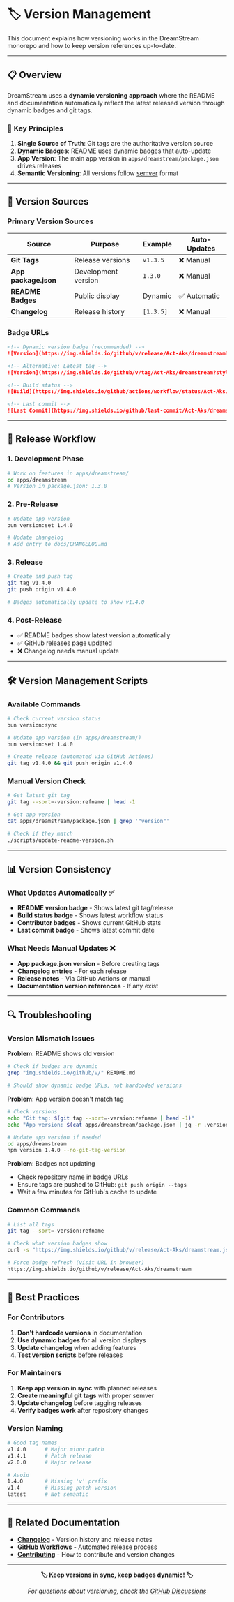 # 🏷️ Version Management

This document explains how versioning works in the DreamStream monorepo and how to keep version references up-to-date.

---

## 📋 **Overview**

DreamStream uses a **dynamic versioning approach** where the README and documentation automatically reflect the latest released version through dynamic badges and git tags.

### 🎯 **Key Principles**

1. **Single Source of Truth**: Git tags are the authoritative version source
2. **Dynamic Badges**: README uses dynamic badges that auto-update
3. **App Version**: The main app version in `apps/dreamstream/package.json` drives releases
4. **Semantic Versioning**: All versions follow [semver](https://semver.org/) format

---

## 🔄 **Version Sources**

### Primary Version Sources

| Source | Purpose | Example | Auto-Updates |
|--------|---------|---------|--------------|
| **Git Tags** | Release versions | `v1.3.5` | ❌ Manual |
| **App package.json** | Development version | `1.3.0` | ❌ Manual |
| **README Badges** | Public display | Dynamic | ✅ Automatic |
| **Changelog** | Release history | `[1.3.5]` | ❌ Manual |

### Badge URLs

```markdown
<!-- Dynamic version badge (recommended) -->
![Version](https://img.shields.io/github/v/release/Act-Aks/dreamstream?style=for-the-badge&label=version&color=brightgreen)

<!-- Alternative: Latest tag -->
![Version](https://img.shields.io/github/v/tag/Act-Aks/dreamstream?style=for-the-badge&label=version&color=brightgreen)

<!-- Build status -->
![Build](https://img.shields.io/github/actions/workflow/status/Act-Aks/dreamstream/release.yml?style=flat-square&label=build)

<!-- Last commit -->
![Last Commit](https://img.shields.io/github/last-commit/Act-Aks/dreamstream?style=flat-square)
```

---

## 🚀 **Release Workflow**

### 1. Development Phase
```bash
# Work on features in apps/dreamstream/
cd apps/dreamstream
# Version in package.json: 1.3.0
```

### 2. Pre-Release
```bash
# Update app version
bun version:set 1.4.0

# Update changelog
# Add entry to docs/CHANGELOG.md
```

### 3. Release
```bash
# Create and push tag
git tag v1.4.0
git push origin v1.4.0

# Badges automatically update to show v1.4.0
```

### 4. Post-Release
- ✅ README badges show latest version automatically
- ✅ GitHub releases page updated
- ❌ Changelog needs manual update

---

## 🛠️ **Version Management Scripts**

### Available Commands

```bash
# Check current version status
bun version:sync

# Update app version (in apps/dreamstream/)
bun version:set 1.4.0

# Create release (automated via GitHub Actions)
git tag v1.4.0 && git push origin v1.4.0
```

### Manual Version Check

```bash
# Get latest git tag
git tag --sort=-version:refname | head -1

# Get app version
cat apps/dreamstream/package.json | grep '"version"'

# Check if they match
./scripts/update-readme-version.sh
```

---

## 📊 **Version Consistency**

### What Updates Automatically ✅

- **README version badge** - Shows latest git tag/release
- **Build status badge** - Shows latest workflow status  
- **Contributor badges** - Shows current GitHub stats
- **Last commit badge** - Shows latest commit date

### What Needs Manual Updates ❌

- **App package.json version** - Before creating tags
- **Changelog entries** - For each release
- **Release notes** - Via GitHub Actions or manual
- **Documentation version references** - If any exist

---

## 🔍 **Troubleshooting**

### Version Mismatch Issues

**Problem**: README shows old version
```bash
# Check if badges are dynamic
grep "img.shields.io/github/v/" README.md

# Should show dynamic badge URLs, not hardcoded versions
```

**Problem**: App version doesn't match tag
```bash
# Check versions
echo "Git tag: $(git tag --sort=-version:refname | head -1)"
echo "App version: $(cat apps/dreamstream/package.json | jq -r .version)"

# Update app version if needed
cd apps/dreamstream
npm version 1.4.0 --no-git-tag-version
```

**Problem**: Badges not updating
- Check repository name in badge URLs
- Ensure tags are pushed to GitHub: `git push origin --tags`
- Wait a few minutes for GitHub's cache to update

### Common Commands

```bash
# List all tags
git tag --sort=-version:refname

# Check what version badges show
curl -s "https://img.shields.io/github/v/release/Act-Aks/dreamstream.json" | jq .

# Force badge refresh (visit URL in browser)
https://img.shields.io/github/v/release/Act-Aks/dreamstream
```

---

## 📝 **Best Practices**

### For Contributors

1. **Don't hardcode versions** in documentation
2. **Use dynamic badges** for all version displays
3. **Update changelog** when adding features
4. **Test version scripts** before releases

### For Maintainers

1. **Keep app version in sync** with planned releases
2. **Create meaningful git tags** with proper semver
3. **Update changelog** before tagging releases
4. **Verify badges work** after repository changes

### Version Naming

```bash
# Good tag names
v1.4.0      # Major.minor.patch
v1.4.1      # Patch release
v2.0.0      # Major release

# Avoid
1.4.0       # Missing 'v' prefix
v1.4        # Missing patch version
latest      # Not semantic
```

---

## 🔗 **Related Documentation**

- **[Changelog](CHANGELOG.md)** - Version history and release notes
- **[GitHub Workflows](GITHUB_WORKFLOWS.md)** - Automated release process
- **[Contributing](CONTRIBUTING.md)** - How to contribute and version changes

---

<div align="center">

**🏷️ Keep versions in sync, keep badges dynamic! 🏷️**

*For questions about versioning, check the [GitHub Discussions](https://github.com/Act-Aks/dreamstream/discussions)*

</div>